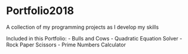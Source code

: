 # Portfolio2018
A collection of my programming projects as I develop my skills

Included in this Portfolio:
	- Bulls and Cows
	- Quadratic Equation Solver
	- Rock Paper Scissors
	- Prime Numbers Calculator